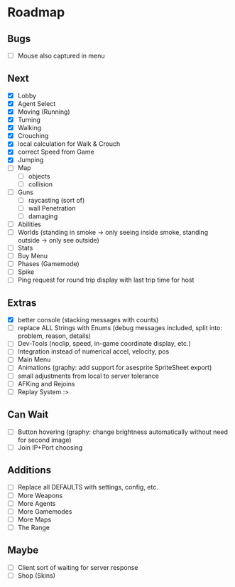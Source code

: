 # Roadmap
## Bugs
- [ ] Mouse also captured in menu

## Next
- [x] Lobby
- [x] Agent Select
- [x] Moving (Running)
- [x] Turning 
- [x] Walking
- [x] Crouching
- [x] local calculation for Walk & Crouch
- [x] correct Speed from Game
- [x] Jumping
- [ ] Map
    - [ ] objects
    - [ ] collision
- [ ] Guns
    - [ ] raycasting (sort of)
    - [ ] wall Penetration
    - [ ] damaging
- [ ] Abilities
- [ ] Worlds (standing in smoke -> only seeing inside smoke, standing outside -> only see outside)
- [ ] Stats
- [ ] Buy Menu
- [ ] Phases (Gamemode)
- [ ] Spike
- [ ] Ping request for round trip display with last trip time for host

## Extras
- [x] better console (stacking messages with counts)
- [ ] replace ALL Strings with Enums (debug messages included, split into: problem, reason, details)
- [ ] Dev-Tools (noclip, speed, in-game coordinate display, etc.)
- [ ] Integration instead of numerical accel, velocity, pos
- [ ] Main Menu
- [ ] Animations (graphy: add support for asesprite SpriteSheet export)
- [ ] small adjustments from local to server tolerance
- [ ] AFKing and Rejoins
- [ ] Replay System :>

## Can Wait
- [ ] Button hovering (graphy: change brightness automatically without need for second image)
- [ ] Join IP+Port choosing

## Additions
- [ ] Replace all DEFAULTS with settings, config, etc.
- [ ] More Weapons
- [ ] More Agents
- [ ] More Gamemodes
- [ ] More Maps
- [ ] The Range

## Maybe
- [ ] Client sort of waiting for server response
- [ ] Shop (Skins)